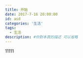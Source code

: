 ```yaml
---
title: 开始
date: 2017-7-16 20:00:00
id: asd
categories: '生活'
tags:
  - 生活
description: #你對本頁的描述 可以省略
---
```


11111
